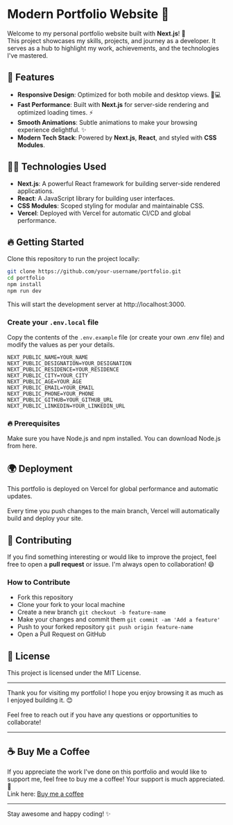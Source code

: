 # Modern Portfolio Website 🚀

Welcome to my personal portfolio website built with **Next.js**! 🎉  
This project showcases my skills, projects, and journey as a developer. It serves as a hub to highlight my work, achievements, and the technologies I've mastered.

## 🚀 Features

- **Responsive Design**: Optimized for both mobile and desktop views. 📱💻
- **Fast Performance**: Built with **Next.js** for server-side rendering and optimized loading times. ⚡
- **Smooth Animations**: Subtle animations to make your browsing experience delightful. ✨
- **Modern Tech Stack**: Powered by **Next.js**, **React**, and styled with **CSS Modules**.

## 🧑‍💻 Technologies Used

- **Next.js**: A powerful React framework for building server-side rendered applications.
- **React**: A JavaScript library for building user interfaces.
- **CSS Modules**: Scoped styling for modular and maintainable CSS.
- **Vercel**: Deployed with Vercel for automatic CI/CD and global performance.

## 🔥 Getting Started

Clone this repository to run the project locally:

```bash
git clone https://github.com/your-username/portfolio.git
cd portfolio
npm install
npm run dev
```

This will start the development server at http://localhost:3000.

### Create your ```.env.local``` file
Copy the contents of the ```.env.example``` file (or create your own .env file) and modify the values as per your details.

```dotenv
NEXT_PUBLIC_NAME=YOUR_NAME
NEXT_PUBLIC_DESIGNATION=YOUR_DESIGNATION
NEXT_PUBLIC_RESIDENCE=YOUR_RESIDENCE
NEXT_PUBLIC_CITY=YOUR_CITY
NEXT_PUBLIC_AGE=YOUR_AGE
NEXT_PUBLIC_EMAIL=YOUR_EMAIL
NEXT_PUBLIC_PHONE=YOUR_PHONE
NEXT_PUBLIC_GITHUB=YOUR_GITHUB_URL
NEXT_PUBLIC_LINKEDIN=YOUR_LINKEDIN_URL
```

### 🔥 Prerequisites
Make sure you have Node.js and npm installed. You can download Node.js from here.

## 🌍 Deployment
This portfolio is deployed on Vercel for global performance and automatic updates. <br><br>
Every time you push changes to the main branch, Vercel will automatically build and deploy your site.

## 🤝 Contributing
If you find something interesting or would like to improve the project, 
feel free to open a **pull request** or issue. I'm always open to collaboration! 😄

### How to Contribute
- Fork this repository
- Clone your fork to your local machine
- Create a new branch ```git checkout -b feature-name```
- Make your changes and commit them ```git commit -am 'Add a feature'```
- Push to your forked repository ```git push origin feature-name```
- Open a Pull Request on GitHub

## 📃 License
This project is licensed under the MIT License.

---

Thank you for visiting my portfolio! I hope you enjoy browsing it as much as I enjoyed building it. 😊<br><br>
Feel free to reach out if you have any questions or opportunities to collaborate!

---
## ☕ Buy Me a Coffee
If you appreciate the work I've done on this portfolio and would like to support me, feel free to buy me a coffee! Your support is much appreciated. 🙏<br>
Link here: [Buy me a coffee](https://buymeacoffee.com/tarunawahyudi)

---

Stay awesome and happy coding! ✨

